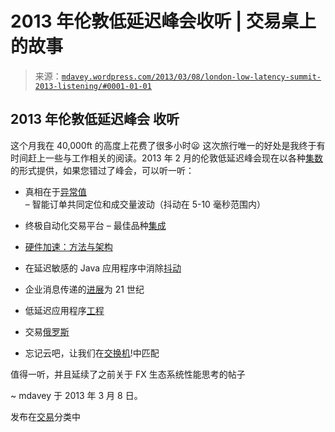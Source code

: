 <!--yml

分类：未分类

日期：2024-05-18 06:29:33

-->

# 2013 年伦敦低延迟峰会收听 | 交易桌上的故事

> 来源：[`mdavey.wordpress.com/2013/03/08/london-low-latency-summit-2013-listening/#0001-01-01`](https://mdavey.wordpress.com/2013/03/08/london-low-latency-summit-2013-listening/#0001-01-01)

## 2013 年伦敦低延迟峰会 收听

这个月我在 40,000ft 的高度上花费了很多小时😦 这次旅行唯一的好处是我终于有时间赶上一些与工作相关的阅读。2013 年 2 月的伦敦低延迟峰会现在以各种[集数](http://low-latency.com/blog/preview-teams-4th-annual-london-low-latency-summit-set-february-19)的形式提供，如果您错过了峰会，可以听一听：

+   真相在于[异常值](http://low-latency.com/audio/london-low-latency-summit-2012-panel-next-low-latency-focus-truth-outliers) – 智能订单共同定位和成交量波动（抖动在 5-10 毫秒范围内）

+   终极自动化交易平台 – 最佳品种[集成](http://low-latency.com/audio/london-low-latency-summit-2013-panel-ultimate-automated-trading-platform-best-breed-integratio)

+   [硬件加速：方法与架构](http://low-latency.com/audio/london-low-latency-summit-2013-workshop-hardware-acceleration-approaches-and-architectures)

+   在延迟敏感的 Java 应用程序中消除[抖动](http://low-latency.com/audio/london-low-latency-summit-2013-workshop-eliminating-jitter-latency-sensitive-java-applications)

+   企业消息传递的[进展](http://low-latency.com/audio/london-low-latency-summit-2013-workshop-advancements-enterprise-messaging-21st-century)为 21 世纪

+   低延迟应用程序[工程](http://low-latency.com/audio/london-low-latency-summit-2013-workshop-low-latency-application-engineering)

+   交易[俄罗斯](http://low-latency.com/audio/london-low-latency-summit-2013-workshop-trading-russia)

+   忘记云吧，让我们在[交换机](http://low-latency.com/audio/london-low-latency-summit-2013-keynote-forget-cloud-lets-match-switch)!中匹配

值得一听，并且延续了之前关于 FX 生态系统性能思考的帖子

~ mdavey 于 2013 年 3 月 8 日。

发布在[交易](https://mdavey.wordpress.com/category/trading/)分类中
